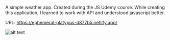 A simple weather app. 
Created during the JS Udemy course. 
While creating this application, I learned to work with API and understood javascript better.

URL: https://ephemeral-platypus-d877b5.netlify.app/

![alt text](https://github.com/[username]/[reponame]/blob/[branch]/image.jpg?raw=true)
